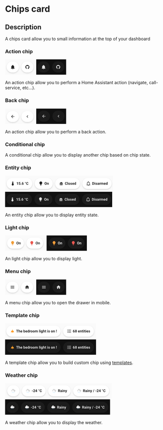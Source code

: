 # Chips card

## Description

A chips card allow you to small information at the top of your dashboard

### Action chip

![Chip action light](../images/chip-action-light.png)
![Chip action dark](../images/chip-action-dark.png)

An action chip allow you to perform a Home Assistant action (navigate, call-service, etc...).

### Back chip

![Chip back light](../images/chip-back-light.png)
![Chip back dark](../images/chip-back-dark.png)

An action chip allow you to perform a back action.

### Conditional chip

A conditional chip allow you to display another chip based on chip state.

### Entity chip

![Chip entity light](../images/chip-entity-light.png)
![Chip entity dark](../images/chip-entity-dark.png)

An entity chip allow you to display entity state.

### Light chip

![Chip light light](../images/chip-light-light.png)
![Chip light dark](../images/chip-light-dark.png)

An light chip allow you to display light.

### Menu chip

![Chip menu light](../images/chip-menu-light.png)
![Chip menu dark](../images/chip-menu-dark.png)

A menu chip allow you to open the drawer in mobile.

### Template chip

![Chip template light](../images/chip-template-light.png)
![Chip template dark](../images/chip-template-dark.png)

A template chip allow you to build custom chip using [templates](https://www.home-assistant.io/docs/configuration/templating/).

### Weather chip

![Chip weather light](../images/chip-weather-light.png)
![Chip weather dark](../images/chip-weather-dark.png)

A weather chip allow you to display the weather.
